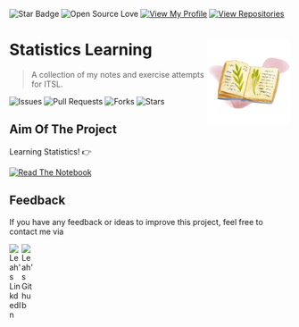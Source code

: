![Star Badge](https://img.shields.io/static/v1?label=%F0%9F%8C%9F&message=If%20Useful&style=style=flat&color=BC4E99)
![Open Source Love](https://badges.frapsoft.com/os/v1/open-source.svg?v=103)
[![View My Profile](https://img.shields.io/badge/View-My_Profile-green?logo=GitHub)](https://github.com/ndleah)
[![View Repositories](https://img.shields.io/badge/View-My_Repositories-blue?logo=GitHub)](https://github.com/ndleah?tab=repositories)


# Statistics Learning <img src="/img/illos/logo_stat.png" align="right" width="150"/>

 > A collection of my notes and exercise attempts for ITSL.

![Issues](https://img.shields.io/github/issues/ndleah/stat-learning?style=social&logo=github)
![Pull Requests](https://img.shields.io/github/issues-pr/ndleah/stat-learning?style=social&logo=github)
![Forks](https://img.shields.io/github/forks/ndleah/stat-learning?style=social&logo=github)
![Stars](https://img.shields.io/github/stars/ndleah/stat-learning?style=social&logo=github)

## Aim Of The Project

Learning Statistics! 👉

[![Read The Notebook](https://img.shields.io/badge/Deploy-The_Notebook_-aed6d963?style=for-the-badge&logo=GITHUB)]()

 ## Feedback

If you have any feedback or ideas to improve this project, feel free to contact me via

<a href="https://www.linkedin.com/in/ndleah/">
  <img align="left" alt="Leah's LinkdedIn" width="22px" src="https://cdn.jsdelivr.net/npm/simple-icons@v3/icons/linkedin.svg" />

</a>
<a href="https://github.com/ndleah">
  <img align="left" alt="Leah's Github" width="22px" src="https://cdn.jsdelivr.net/npm/simple-icons@v3/icons/github.svg" />
</a>

